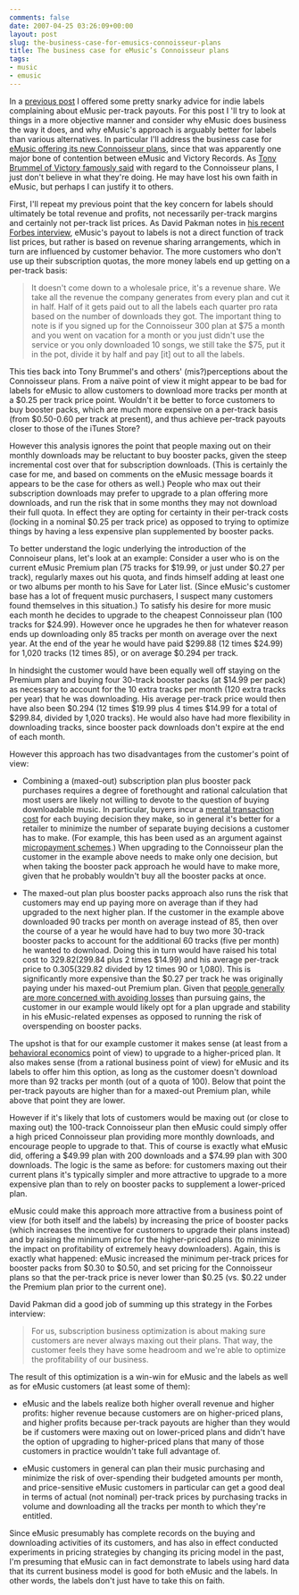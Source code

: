 ```yaml
---
comments: false
date: 2007-04-25 03:26:09+00:00
layout: post
slug: the-business-case-for-emusics-connoisseur-plans
title: The business case for eMusic’s Connoisseur plans
tags:
- music
- emusic
---
```


In a [previous post](http://swindleeeee.com/2007/04/18/labels-and-emusic-making-it-up-on-volume/) I offered some pretty snarky advice for indie labels complaining about eMusic per-track payouts. For this post I 'll try to look at things in a more objective manner and consider why eMusic does business the way it does, and why eMusic's approach is arguably better for labels than various alternatives. In particular I'll address the business case for [eMusic offering its new Connoisseur plans](http://www.emusic.com/about/pr/pr2007329.html), since that was apparently one major bone of contention between eMusic and Victory Records. As [Tony Brummel of Victory famously said](http://www.punknews.org/article/23069) with regard to the Connoisseur plans, I just don't believe in what they're doing. He may have lost his own faith in eMusic, but perhaps I can justify it to others.

First, I'll repeat my previous point that the key concern for labels should ultimately be total revenue and profits, not necessarily per-track margins and certainly not per-track list prices. As David Pakman notes in [his recent Forbes interview](http://www.forbes.com/leadership/2007/04/21/music-digital-downloads-lead-manage-cx_lh_0420emusic.html), eMusic's payout to labels is not a direct function of track list prices, but rather is based on revenue sharing arrangements, which in turn are influenced by customer behavior. The more customers who don't use up their subscription quotas, the more money labels end up getting on a per-track basis:


<blockquote>It doesn't come down to a wholesale price, it's a revenue share. We take all the revenue the company generates from every plan and cut it in half. Half of it gets paid out to all the labels each quarter pro rata based on the number of downloads they got. The important thing to note is if you signed up for the Connoisseur 300 plan at $75 a month and you went on vacation for a month or you just didn't use the service or you only downloaded 10 songs, we still take the $75, put it in the pot, divide it by half and pay [it] out to all the labels.</blockquote>


This ties back into Tony Brummel's and others' (mis?)perceptions about the Connoisseur plans. From a naïve point of view it might appear to be bad for labels for eMusic to allow customers to download more tracks per month at a $0.25 per track price point. Wouldn't it be better to force customers to buy booster packs, which are much more expensive on a per-track basis (from $0.50-0.60 per track at present), and thus achieve per-track payouts closer to those of the iTunes Store?

However this analysis ignores the point that people maxing out on their monthly downloads may be reluctant to buy booster packs, given the steep incremental cost over that for subscription downloads. (This is certainly the case for me, and based on comments on the eMusic message boards it appears to be the case for others as well.) People who max out their subscription downloads may prefer to upgrade to a plan offering more downloads, and run the risk that in some months they may not download their full quota. In effect they are opting for certainty in their per-track costs (locking in a nominal $0.25 per track price) as opposed to trying to optimize things by having a less expensive plan supplemented by booster packs.

To better understand the logic underlying the introduction of the Connoiseur plans, let's look at an example: Consider a user who is on the current eMusic Premium plan (75 tracks for $19.99, or just under $0.27 per track), regularly maxes out his quota, and finds himself adding at least one or two albums per month to his Save for Later list. (Since eMusic's customer base has a lot of frequent music purchasers, I suspect many customers found themselves in this situation.) To satisfy his desire for more music each month he decides to upgrade to the cheapest Connoisseur plan (100 tracks for $24.99). However once he upgrades he then for whatever reason ends up downloading only 85 tracks per month on average over the next year. At the end of the year he would have paid $299.88 (12 times $24.99) for 1,020 tracks (12 times 85), or on average $0.294 per track.

In hindsight the customer would have been equally well off staying on the Premium plan and buying four 30-track booster packs (at $14.99 per pack) as necessary to account for the 10 extra tracks per month (120 extra tracks per year) that he was downloading. His average per-track price would then have also been $0.294 (12 times $19.99 plus 4 times $14.99 for a total of $299.84, divided by 1,020 tracks). He would also have had more flexibility in downloading tracks, since booster pack downloads don't expire at the end of each month.

However this approach has two disadvantages from the customer's point of view:



	
  * Combining a (maxed-out) subscription plan plus booster pack purchases requires a degree of forethought and rational calculation that most users are likely not willing to devote to the question of buying downloadable music. In particular, buyers incur a [mental transaction cost](http://en.wikipedia.org/wiki/Mental_accounting) for each buying decision they make, so in general it's better for a retailer to minimize the number of separate buying decisions a customer has to make. (For example, this has been used as an argument against [micropayment schemes](http://en.wikipedia.org/wiki/Micropayment#Criticism).) When upgrading to the Connoisseur plan the customer in the example above needs to make only one decision, but when taking the booster pack approach he would have to make more, given that he probably wouldn't buy all the booster packs at once.

	
  * The maxed-out plan plus booster packs approach also runs the risk that customers may end up paying more on average than if they had upgraded to the next higher plan. If the customer in the example above downloaded 90 tracks per month on average instead of 85, then over the course of a year he would have had to buy two more 30-track booster packs to account for the additional 60 tracks (five per month) he wanted to download. Doing this in turn would have raised his total cost to $329.82 ($299.84 plus 2 times $14.99) and his average per-track price to $0.305 ($329.82 divided by 12 times 90 or 1,080). This is significantly more expensive than the $0.27 per track he was originally paying under his maxed-out Premium plan. Given that [people generally are more concerned with avoiding losses](http://en.wikipedia.org/wiki/Loss_aversion) than pursuing gains, the customer in our example would likely opt for a plan upgrade and stability in his eMusic-related expenses as opposed to running the risk of overspending on booster packs.


The upshot is that for our example customer it makes sense (at least from a [behavioral economics](http://en.wikipedia.org/wiki/Behavioral_finance) point of view) to upgrade to a higher-priced plan. It also makes sense (from a rational business point of view) for eMusic and its labels to offer him this option, as long as the customer doesn't download more than 92 tracks per month (out of a quota of 100). Below that point the per-track payouts are higher than for a maxed-out Premium plan, while above that point they are lower.

However if it's likely that lots of customers would be maxing out (or close to maxing out) the 100-track Connoisseur plan then eMusic could simply offer a high priced Connoisseur plan providing more monthly downloads, and encourage people to upgrade to that. This of course is exactly what eMusic did, offering a $49.99 plan with 200 downloads and a $74.99 plan with 300 downloads. The logic is the same as before: for customers maxing out their current plans it's typically simpler and more attractive to upgrade to a more expensive plan than to rely on booster packs to supplement a lower-priced plan.

eMusic could make this approach more attractive from a business point of view (for both itself and the labels) by increasing the price of booster packs (which increases the incentive for customers to upgrade their plans instead) and by raising the minimum price for the higher-priced plans (to minimize the impact on profitability of extremely heavy downloaders). Again, this is exactly what happened: eMusic increased the minimum per-track prices for booster packs from $0.30 to $0.50, and set pricing for the Connoisseur plans so that the per-track price is never lower than $0.25 (vs. $0.22 under the Premium plan prior to the current one).

David Pakman did a good job of summing up this strategy in the Forbes interview:


<blockquote>For us, subscription business optimization is about making sure customers are never always maxing out their plans. That way, the customer feels they have some headroom and we're able to optimize the profitability of our business.</blockquote>


The result of this optimization is a win-win for eMusic and the labels as well as for eMusic customers (at least some of them):



	
  * eMusic and the labels realize both higher overall revenue and higher profits: higher revenue because customers are on higher-priced plans, and higher profits because per-track payouts are higher than they would be if customers were maxing out on lower-priced plans and didn't have the option of upgrading to higher-priced plans that many of those customers in practice wouldn't take full advantage of.

	
  * eMusic customers in general can plan their music purchasing and minimize the risk of over-spending their budgeted amounts per month, and price-sensitive eMusic customers in particular can get a good deal in terms of actual (not nominal) per-track prices by purchasing tracks in volume and downloading all the tracks per month to which they're entitled.


Since eMusic presumably has complete records on the buying and downloading activities of its customers, and has also in effect conducted experiments in pricing strategies by changing its pricing model in the past, I'm presuming that eMusic can in fact demonstrate to labels using hard data that its current business model is good for both eMusic and the labels. In other words, the labels don't just have to take this on faith.
